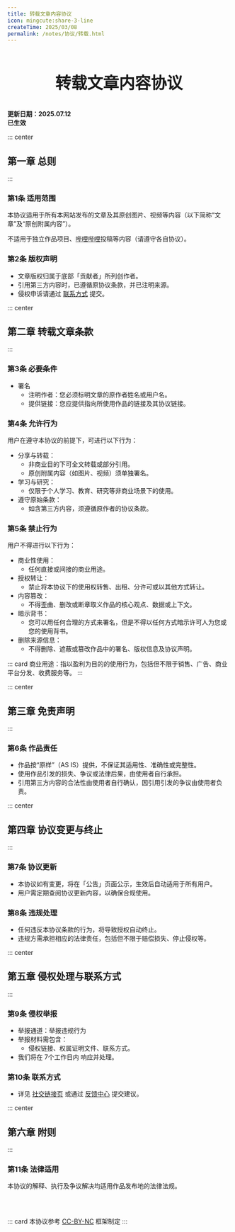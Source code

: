 ```yaml
---
title: 转载文章内容协议
icon: mingcute:share-3-line
createTime: 2025/03/08
permalink: /notes/协议/转载.html
---
```


<div style="text-align: center;">
    <p style="font-size: 36px; font-weight: 650; margin-top: 60px">转载文章内容协议</p>
</div>

**更新日期：2025.07.12**  
**已生效**

::: center
## 第一章 总则
:::

### 第1条 适用范围

本协议适用于所有本网站发布的文章及其原创图片、视频等内容（以下简称“文章”及“原创附属内容”）。

不适用于独立作品项目、[哔哩哔哩](https://www.bilibili.com/)投稿等内容（请遵守各自协议）。

### 第2条 版权声明

- 文章版权归属于底部「贡献者」所列创作者。
- 引用第三方内容时，已遵循原协议条款，并已注明来源。
- 侵权申诉请通过 [联系方式](#第10条-联系方式) 提交。

::: center
## 第二章 转载文章条款
:::

### 第3条 必要条件

- 署名
  - 注明作者：您必须标明文章的原作者姓名或用户名。
  - 提供链接：您应提供指向所使用作品的链接及其协议链接。

### 第4条 允许行为

用户在遵守本协议的前提下，可进行以下行为：

- 分享与转载：
  - 非商业目的下可全文转载或部分引用。
  - 原创附属内容（如图片、视频）须单独署名。
- 学习与研究：
  - 仅限于个人学习、教育、研究等非商业场景下的使用。
- 遵守原始条款：
  - 如含第三方内容，须遵循原作者的协议条款。

### 第5条 禁止行为

用户不得进行以下行为：

- 商业性使用：
  - 任何直接或间接的商业用途。
- 授权转让：
  - 禁止将本协议下的使用权转售、出租、分许可或以其他方式转让。
- 内容篡改：
  - 不得歪曲、删改或断章取义作品的核心观点、数据或上下文。
- 暗示背书：
  - 您可以用任何合理的方式来署名，但是不得以任何方式暗示许可人为您或您的使用背书。
- 删除来源信息：
  - 不得删除、遮蔽或篡改作品中的署名、版权信息及协议声明。

::: card
商业用途：指以盈利为目的的使用行为，包括但不限于销售、广告、商业平台分发、收费服务等。
:::

::: center
## 第三章 免责声明
:::

### 第6条 作品责任

- 作品按“原样”（AS IS）提供，不保证其适用性、准确性或完整性。
- 使用作品引发的损失、争议或法律后果，由使用者自行承担。
- 引用第三方内容的合法性由使用者自行确认，因引用引发的争议由使用者负责。

::: center
## 第四章 协议变更与终止
:::

### 第7条 协议更新

- 本协议如有变更，将在「公告」页面公示，生效后自动适用于所有用户。
- 用户需定期查阅协议更新内容，以确保合规使用。

### 第8条 违规处理

- 任何违反本协议条款的行为，将导致授权自动终止。
- 违规方需承担相应的法律责任，包括但不限于赔偿损失、停止侵权等。

::: center
## 第五章 侵权处理与联系方式
:::

### 第9条 侵权举报

- 举报通道：举报违规行为
- 举报材料需包含：
  - 侵权链接、权属证明文件、联系方式。
- 我们将在 7个工作日内 响应并处理。

### 第10条 联系方式

- 详见 [社交链接页](/notes/更多/链接.html) 或通过 [反馈中心](/notes/反馈中心/) 提交建议。

::: center
## 第六章 附则
:::

### 第11条 法律适用

本协议的解释、执行及争议解决均适用作品发布地的法律法规。

<p style="margin-top: 60px"></p>

::: card
本协议参考 [CC-BY-NC](https://creativecommons.org/) 框架制定
:::